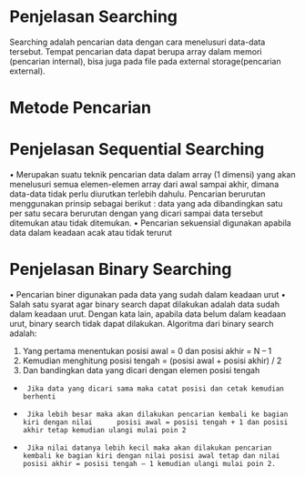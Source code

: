 # Penjelasan Searching
Searching adalah pencarian data dengan cara menelusuri data-data tersebut. Tempat pencarian data dapat berupa array dalam memori (pencarian internal), bisa juga pada file pada external storage(pencarian external).
# Metode Pencarian
# Penjelasan Sequential Searching 
• Merupakan suatu teknik pencarian data dalam array (1 dimensi) yang akan menelusuri semua elemen-elemen array dari awal sampai akhir, dimana data-data tidak perlu diurutkan terlebih dahulu. Pencarian berurutan menggunakan prinsip sebagai berikut : data yang ada dibandingkan satu per satu secara berurutan dengan yang dicari sampai data tersebut ditemukan atau tidak ditemukan. 
 •	Pencarian sekuensial digunakan apabila data dalam keadaan acak atau tidak terurut 
 # Penjelasan Binary Searching  
 •  Pencarian biner digunakan pada data yang sudah dalam keadaan urut 
 •  Salah satu syarat agar binary search dapat dilakukan adalah data sudah dalam keadaan urut. Dengan kata lain, apabila data belum dalam keadaan urut, binary search tidak dapat dilakukan.
 Algoritma dari binary search adalah:
1. Yang pertama menentukan posisi awal = 0 dan posisi akhir = N – 1
2. Kemudian menghitung posisi tengah = (posisi awal + posisi akhir) / 2
3. Dan bandingkan data yang dicari dengan elemen posisi tengah
-      Jika data yang dicari sama maka catat posisi dan cetak kemudian berhenti
-      Jika lebih besar maka akan dilakukan pencarian kembali ke bagian kiri dengan nilai      posisi awal = posisi tengah + 1 dan posisi akhir tetap kemudian ulangi mulai poin 2
-      Jika nilai datanya lebih kecil maka akan dilakukan pencarian kembali ke bagian kiri dengan nilai posisi awal tetap dan nilai posisi akhir = posisi tengah – 1 kemudian ulangi mulai poin 2.

